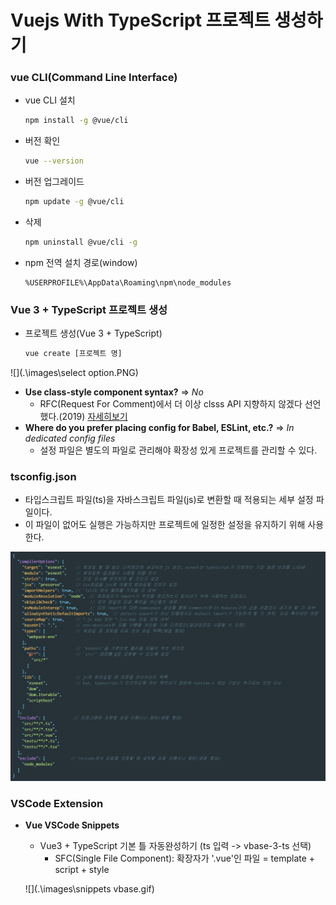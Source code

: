 

# Vuejs With TypeScript 프로젝트 생성하기

### vue CLI(Command Line Interface)

- vue CLI 설치

  ```bash
  npm install -g @vue/cli
  ```

- 버전 확인

  ```bash
  vue --version
  ```

- 버전 업그레이드

  ```bash
  npm update -g @vue/cli
  ```

- 삭제

  ```bash
  npm uninstall @vue/cli -g
  ```

- npm 전역 설치 경로(window)

  ```
  %USERPROFILE%\AppData\Roaming\npm\node_modules
  ```

### Vue 3 + TypeScript 프로젝트 생성

- 프로젝트 생성(Vue 3 + TypeScript)

  ```bash
  vue create [프로젝트 명]
  ```

![](.\images\select option.PNG)

- **Use class-style component syntax?** => *No*
  - RFC(Request For Comment)에서 더 이상 clsss API 지향하지 않겠다 선언했다.(2019) [자세히보기](https://github.com/vuejs/rfcs/pull/17#issuecomment-494242121)
- **Where do you prefer placing config for Babel, ESLint, etc.?** => *In dedicated config files*
  - 설정 파일은 별도의 파일로 관리해야 확장성 있게 프로젝트를 관리할 수 있다.

### tsconfig.json

- 타입스크립트 파일(ts)을 자바스크립트 파일(js)로 변환할 때 적용되는 세부 설정 파일이다.
- 이 파일이 없어도 실행은 가능하지만 프로젝트에 일정한 설정을 유지하기 위해 사용한다.

![](.\images\tsconfig.PNG)

### VSCode Extension

- **Vue VSCode Snippets**

  - Vue3 + TypeScript 기본 틀 자동완성하기 (ts 입력 -> vbase-3-ts 선택)
    - SFC(Single File Component): 확장자가 '.vue'인 파일 = template + script + style
  
  
  ![](.\images\snippets vbase.gif)
